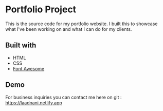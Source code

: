 # Portfolio Project

This is the source code for my portfolio website. I built this to showcase what I've been working on and what I can do for my clients.

## Built with

* HTML
* CSS
* [Font Awesome](https://fontawesome.com/)

## Demo

For business inquiries you can contact me here on git : https://laadnani.netlify.app
